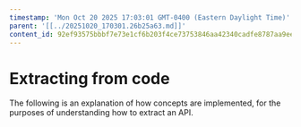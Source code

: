 ```yaml
---
timestamp: 'Mon Oct 20 2025 17:03:01 GMT-0400 (Eastern Daylight Time)'
parent: '[[../20251020_170301.26b25a63.md]]'
content_id: 92ef93575bbbf7e73e1cf6b203f4ce73753846aa42340cadfe8787aa9ee9820d
---
```


# Extracting from code

The following is an explanation of how concepts are implemented, for the purposes of understanding how to extract an API.
